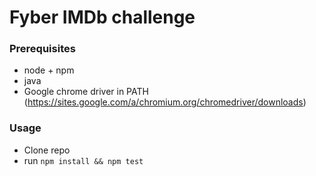 # Fyber IMDb challenge

### Prerequisites
- node + npm
- java
- Google chrome driver in PATH (https://sites.google.com/a/chromium.org/chromedriver/downloads)

### Usage
- Clone repo
- run `npm install && npm test`
